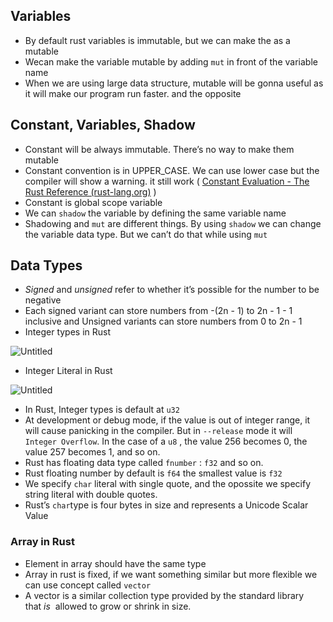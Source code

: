 ## Variables

- By default rust variables is immutable, but we can make the as a mutable
- Wecan make the variable mutable by adding `mut` in front of the variable name
- When we are using large data structure, mutable will be gonna useful as it will make our program run faster. and the opposite

## Constant, Variables, Shadow

- Constant will be always immutable. There’s no way to make them mutable
- Constant convention is in UPPER_CASE. We can use lower case but the compiler will show a warning. it still work ( [Constant Evaluation - The Rust Reference (rust-lang.org)](https://doc.rust-lang.org/reference/const_eval.html) )
- Constant is global scope variable
- We can `shadow` the variable by defining the same variable name
- Shadowing and `mut` are different things. By using `shadow` we can change the variable data type. But we can’t do that while using `mut`

## Data Types

- *Signed* and *unsigned* refer to whether it’s possible for the number to be negative
- Each signed variant can store numbers from -(2n - 1) to 2n - 1 - 1 inclusive and Unsigned variants can store numbers from 0 to 2n - 1
- Integer types in Rust

![Untitled](https://s3-us-west-2.amazonaws.com/secure.notion-static.com/e19e3b8e-924b-4dcf-bd37-b999866f4260/Untitled.png)

- Integer Literal in Rust

![Untitled](https://s3-us-west-2.amazonaws.com/secure.notion-static.com/d661a715-d4a3-41eb-9e19-75c8655376be/Untitled.png)

- In Rust, Integer types is default at `u32`
- At development or debug mode, if the value is out of integer range, it will cause panicking in the compiler. But in `--release` mode it will `Integer Overflow`. In the case of a `u8`
, the value 256 becomes 0, the value 257 becomes 1, and so on.
- Rust has floating data type called `fnumber` :  `f32` and so on.
- Rust floating number by default is `f64` the smallest value is `f32`
- We specify `char` literal with single quote, and the opossite we specify string literal with double quotes.
- Rust’s `char`type is four bytes in size and represents a Unicode Scalar Value

### Array in Rust

- Element in array should have the same type
- Array in rust is fixed, if we want something similar but more flexible we can use concept called  `vector`
- A vector is a similar collection type provided by the standard library that *is*
 allowed to grow or shrink in size.